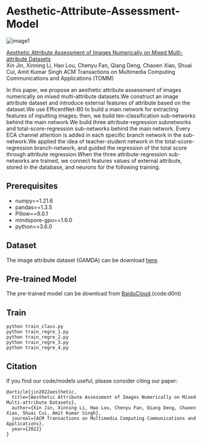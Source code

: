 # Aesthetic-Attribute-Assessment-Model

![image1](https://user-images.githubusercontent.com/22883072/195801257-4958f852-3b50-43d5-97f0-67d6770a2ea6.jpg)

[Aesthetic Attribute Assessment of Images Numerically on Mixed Multi-attribute Datasets](https://arxiv.org/abs/2207.01806v1)  
Xin Jin, Xinning Li, Hao Lou, Chenyu Fan, Qiang Deng, Chaoen Xiao, Shuai Cui, Amit Kumar Singh
ACM Transactions on Multimedia Computing Communications and Applications (TOMM)

In this paper, we propose an aesthetic attribute assessment of images numerically on mixed multi-attribute datasets.We construct an image attribute dataset and introduce external features of attribute based on the dataset.We use EfficentNet-B0 to build a main network for extracting features of inputting images; then, we build ten-classification sub-networks behind the main network.We build three attribute-regression subnetworks and total-score-regression sub-networks behind the main network. Every ECA channel attention is added in each specific branch network in the sub-network.We applied the idea of teacher-student network in the total-score-regression branch-network, and guided the regression of the total score through attribute regression.When the three attribute-regression sub-networks are trained, we connect features values of external attribute, stored in the database, and neurons for the following training.


## Prerequisites 
* numpy==1.21.6
* pandas==1.3.5
* Pillow==9.0.1
* mindspore-gpu==1.6.0
* python==3.6.0


## Dataset 
The image attribute dataset (GAMDA) can be download [here](https://github.com/BestiVictory/AMD-A).

## Pre-trained Model
The pre-trained model can be download from [BaiduCloud](https://pan.baidu.com/s/1wVHrhd8qFR56paay_roV9g).(code:d0nt)

## Train 
```
python train_class.py
python train_regre_1.py
python train_regre_2.py
python train_regre_3.py
python train_regre_4.py
```

## Citation
If you find our code/models useful, please consider citing our paper: 
```
@article{jin2022aesthetic,
  title={Aesthetic Attribute Assessment of Images Numerically on Mixed Multi-attribute Datasets},
  author={Xin Jin, Xinning Li, Hao Lou, Chenyu Fan, Qiang Deng, Chaoen Xiao, Shuai Cui, Amit Kumar Singh},
  journal={ACM Transactions on Multimedia Computing Communications and Applications},
  year={2022}
}
```
